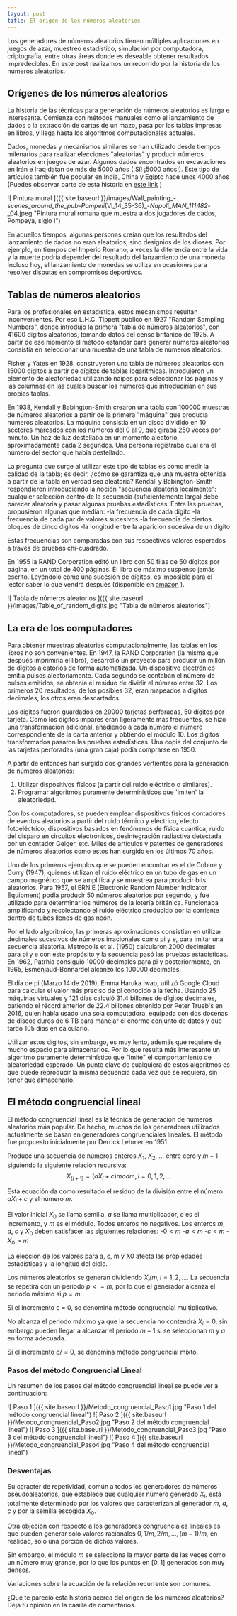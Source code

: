 ```yaml
---
layout: post
title: El origen de los números aleatorios 
---
```


Los generadores de números aleatorios tienen múltiples aplicaciones en juegos de azar, muestreo estadístico, simulación por computadora, criptografía, entre otras áreas donde es deseable obtener resultados impredecibles. En este post realizamos un recorrido por la historia de los números aleatorios. 

## Orígenes de los números aleatorios

La historia de lás técnicas para generación de números aleatorios es larga e interesante. Comienza con métodos manuales como el lanzamiento de dados o la extracción de cartas de un mazo, pasa por las tablas impresas en libros, y llega hasta los algoritmos computacionales actuales.

Dados, monedas y mecanismos similares se han utilizado desde tiempos milenarios para realizar elecciones "aleatorias" y producir números aleatorios en juegos de azar. Algunos dados encontrados en excavaciones en Irán e Iraq datan de más de 5000 años (¡Sí! ¡5000 años!). Este tipo de artículos también fue popular en India, China y Egipto hace unos 4000 años (Puedes observar parte de esta historia en [este link](https://en.wikipedia.org/wiki/Dice) )

![ Pintura mural ]({{ site.baseurl }}/images/Wall_painting_-_scenes_around_the_pub_-_Pompeii_(VI_14_35-36)_-_Napoli_MAN_111482_-_04.jpeg "Pintura mural romana que muestra a dos jugadores de dados, Pompeya, siglo I")

En aquellos tiempos, algunas personas creían que los resultados del lanzamiento de dados no eran aleatorios, sino designios de los dioses. Por ejemplo, en tiempos del Imperio Romano, a veces la diferencia entre la vida y la muerte podría depender del resultado del lanzamiento de una moneda. Incluso hoy, el lanzamiento de monedas se utiliza en ocasiones para resolver disputas en compromisos deportivos.

## Tablas de números aleatorios

Para los profesionales en estadística, estos mecanismos resultan inconvenientes. Por eso L.H.C. Tippett publicó en 1927 "Random Sampling Numbers", donde introdujo la primera "tabla de números aleatorios", con 41600 dígitos aleatorios, tomando datos del censo británico de 1925. A partir de ese momento el método estándar para generar números aleatorios consistía en seleccionar una muestra de una tabla de números aleatorios.

Fisher y Yates en 1928, construyeron una tabla de números aleatorios con 15000 digitos a partir de dígitos de tablas logarítmicas. Introdujeron un elemento de aleatoriedad utilizando naipes para seleccionar las páginas y las columnas en las cuales buscar los números que introducirían en sus propias tablas.

En 1938, Kendall y Babington-Smith crearon una tabla con 100000 muestras de números aleatorios a partir de la primera "máquina" que producía números aleatorios. La máquina consistía en un disco dividido en 10 sectores marcados con los números del 0 al 9, que giraba 250 veces por minuto. Un haz de luz destellaba en un momento aleatorio, aproximadamente cada 2 segundos. Una persona registraba cuál era el número del sector que había destellado.

La pregunta que surge al utilizar este tipo de tablas es cómo medir la calidad de la tabla; es decir, ¿cómo se garantiza que una muestra obtenida a partir de la tabla en verdad sea aleatoria? Kendall y Babington-Smith respondieron introduciendo la noción "secuencia aleatoria localmente": cualquier selección dentro de la secuencia (suficientemente larga) debe parecer aleatoria y pasar algunas pruebas estadísticas. Entre las pruebas, propusieron algunas que median:
-la frecuencia de cada dígito
-la frecuencia de cada par de valores sucesivos
-la frecuencia de ciertos bloques de cinco dígitos
-la longitud entre la aparición sucesiva de un dígito

Estas frecuencias son comparadas con sus respectivos valores esperados a través de pruebas chi-cuadrado. 

En 1955 la RAND Corporation editó un libro con 50 filas de 50 dígitos por página, en un total de 400 páginas. El libro de máximo suspenso jamás escrito. Leyéndolo como una sucesión de dígitos, es imposible para el lector saber lo que vendrá después (disponible en [amazon](https://www.amazon.com/-/es/RAND-Corporation/dp/0833030477/ref=sr_1_1?__mk_es_US=%C3%85M%C3%85%C5%BD%C3%95%C3%91&dchild=1&keywords=Million+Random+Digits+With+100%2C+000+Normal+Deviates&qid=1600380410&sr=8-1) ).

![ Tabla de números aleatorios ]({{ site.baseurl }}/images/Table_of_random_digits.jpg "Tabla de números aleatorios")

## La era de los computadores

Para obtener muestras aleatorias computacionalmente, las tablas en los libros no son convenientes. En 1947, la RAND Corporation (la misma que después imprimiría el libro), desarrolló un proyecto para producir un millón de dígitos aleatorios de forma automatizada. Un dispositivo electrónico emitía pulsos aleatoriamente. Cada segundo se contaban el número de pulsos emitidos, se obtenía el residuo de dividir el número entre 32. Los primeros 20 resultados, de los posibles 32, eran mapeados a dígitos decimales, los otros eran descartados. 

Los dígitos fueron guardados en 20000 tarjetas perforadas, 50 dígitos por tarjeta. Como los dígitos impares eran ligeramente más frecuentes, se hizo una transformación adicional, añadiendo a cada número el número correspondiente de la carta anterior y obtiendo el módulo 10. Los dígitos transformados pasaron las pruebas estadísticas. Una copia del conjunto de las tarjetas perforadas (una gran caja) podía comprarse en 1950.

A partir de entonces han surgido dos grandes vertientes para la generación de números aleatorios:
1. Utilizar dispositivos físicos (a partir del ruido eléctrico o similares).
2. Programar algoritmos puramente determinísticos que 'imiten' la aleatoriedad.

Con los computadores, se pueden emplear dispositivos físicos contadores de eventos aleatorios a partir del ruido térmico y eléctrico, efecto fotoeléctrico, dispositivos basados en fenómenos de física cuántica, ruido del disparo en circuitos electrónicos, desintegración radiactiva detectada por un contador Geiger, etc. Miles de artículos y patentes de generadores de números aleatorios como estos han surgido en los últimos 70 años.

Uno de los primeros ejemplos que se pueden encontrar es el de Cobine y Curry (1947), quienes utilizan el ruido eléctrico en un tubo de gas en un campo magnético que se amplifica y se muestrea para producir bits aleatorios. Para 1957, el ERNIE (Electronic Random Number Indicator Equipment) podía producir 50 números aleatorios por segundo, y fue utilizado para determinar los números de la lotería británica. Funcionaba amplificando y recolectando el ruido eléctrico producido por la corriente dentro de tubos llenos de gas neón.

Por el lado algoritmico, las primeras aproximaciones consistían en utilizar decimales sucesivos de números irracionales como pi y e, para imitar una secuencia aleatoria. Metropolis et al. (1950) calcularon 2000 decimales para pi y e con este propósito y la secuencia pasó las pruebas estadísticas. En 1962, Patrhia consiguió 10000 decimales para pi y posteriormente, en 1965, Esmenjaud-Bonnardel alcanzó los 100000 decimales. 

El día de pi (Marzo 14 de 2019), Emma Haruka Iwao, utilizó Google Cloud para calcular el valor más preciso de pi conocido a la fecha. Usando 25 máquinas virtuales y 121 días calculó 31.4 billones de dígitos decimales, batiendo el récord anterior de 22.4 billones obtenido por Peter Trueb's en 2016, quien había usado una sola computadora, equipada con dos docenas de discos duros de 6 TB para manejar el enorme conjunto de datos y que tardó 105 días en calcularlo.

Utilizar estos dígitos, sin embargo, es muy lento, además que requiere de mucho espacio para almacenarlos. Por lo que resulta más interesante un algoritmo puramente determinístico que "imite" el comportamiento de aleatoriedad esperado. Un punto clave  de cualquiera de estos algoritmos es que puede reproducir la misma secuencia cada vez que se requiera, sin tener que almacenarlo. 

## El método congruencial lineal 

El método congruencial lineal es la técnica de generación de números aleatorios más popular. De hecho, muchos de los generadores utilizados actualmente se basan en generadores congruenciales lineales. El método fue propuesto inicialmente por Derrick Lehmer en 1951.

Produce una secuencia de números enteros $X_1$, $X_2$, ... entre cero y $m-1$ siguiendo la siguiente relación recursiva:
$$X_(i+1)=(aX_i+ c) mod m, i=0,1,2,...$$

Esta ecuación da como resultado el residuo de la división entre el número $aX_i + c$ y el número $m$.

El valor inicial $X_0$ se llama semilla, $a$ se llama multiplicador, $c$ es el incremento, y $m$ es el módulo. Todos enteros no negativos. Los enteros $m$, $a$, $c$ y $X_0$ deben satisfacer las siguientes relaciones:
-$0<m$
-$a<m$
-$c<m$
-$X_0>m$

La elección de los valores para a, c, m y X0 afecta las propiedades estadísticas y la longitud del ciclo.

Los números aleatorios se generan dividiendo $X_i/m, i=1,2,...$. La secuencia se repetirá con un periodo $p<=m$, por lo que el generador alcanza el periodo máximo si $p=m$.

Si el incremento c = 0, se denomina método congruencial multiplicativo.

No alcanza el periodo máximo ya que la secuencia no contendrá $X_i = 0$, sin embargo pueden llegar a alcanzar el periodo $m-1$ si se seleccionan $m$ y $a$ en forma adecuada.

Si el incremento $c /= 0$, se denomina método congruencial mixto.

### Pasos del método Congruencial Lineal

Un resumen de los pasos del método congruencial lineal se puede ver a continuación:

![ Paso 1 ]({{ site.baseurl }}/Metodo_congruencial_Paso1.jpg "Paso 1 del método congruencial lineal")
![ Paso 2 ]({{ site.baseurl }}/Metodo_congruencial_Paso2.jpg "Paso 2 del método congruencial lineal")
![ Paso 3 ]({{ site.baseurl }}/Metodo_congruencial_Paso3.jpg "Paso 3 del método congruencial lineal")
![ Paso 4 ]({{ site.baseurl }}/Metodo_congruencial_Paso4.jpg "Paso 4 del método congruencial lineal")

### Desventajas

Su caracter de repetividad, común a todos los generadores de números pseudoaleatorios, que establece que cualquier número generado $X_i$, está totalmente determinado por los valores que caracterizan al generador $m$, $a$, $c$ y por la semilla escogida $X_0$.

Otra objeción con respecto a los generadores congruenciales lineales es que pueden generar solo valores racionales $0, 1/m, 2/m, ... ,(m-1)/m$, en realidad, solo una porción de dichos valores.

Sin embargo, el módulo $m$ se selecciona la mayor parte de las veces como un número muy grande, por lo que los puntos en $[0,1]$ generados son muy densos.

Variaciones sobre la ecuación de la relación recurrente son comunes.

¿Qué te pareció esta historia acerca del orígen de los números aleatorios? Deja tu opinión en la casilla de comentarios.